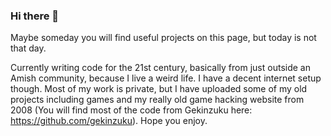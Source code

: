 ### Hi there 👋

Maybe someday you will find useful projects on this page, but today is not that day.

Currently writing code for the 21st century, basically from just outside an Amish community, because I live a weird life. I have a decent internet setup though. Most of my work is private, but I have uploaded some of my old projects including games and my really old game hacking website from 2008 (You will find most of the code from Gekinzuku here: https://github.com/gekinzuku). Hope you enjoy. 

<!--
**geekylink/geekylink** is a ✨ _special_ ✨ repository because its `README.md` (this file) appears on your GitHub profile.

Here are some ideas to get you started:

- 🔭 I’m currently working on ...
- 🌱 I’m currently learning ...
- 👯 I’m looking to collaborate on ...
- 🤔 I’m looking for help with ...
- 💬 Ask me about ...
- 📫 How to reach me: ...
- 😄 Pronouns: ...
- ⚡ Fun fact: ...
-->
